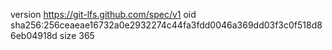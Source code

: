 version https://git-lfs.github.com/spec/v1
oid sha256:256ceaeae16732a0e2932274c44fa3fdd0046a369dd03f3c0f518d86eb04918d
size 365
